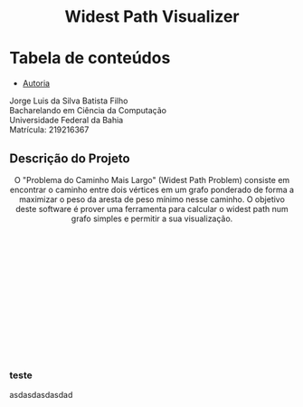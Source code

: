 <h1 align="center">Widest Path Visualizer</h1>

Tabela de conteúdos
=================
<!--ts-->
   * [Autoria](#teste)
<!--te-->



Jorge Luis da Silva Batista Filho <br>
Bacharelando em Ciência da Computação <br>
Universidade Federal da Bahia <br>
Matrícula: 219216367

## Descrição do Projeto
<p align="center">O "Problema do Caminho Mais Largo" (Widest Path Problem) consiste em encontrar o caminho entre dois vértices em um grafo ponderado de forma a maximizar  o peso da aresta de peso mínimo nesse caminho. O objetivo deste software é prover uma ferramenta para calcular o widest path num grafo simples e permitir a sua visualização.</p>

<br><br><br><br><br><br><br><br><br><br><br><br><br>

### teste
asdasdasdasdad
